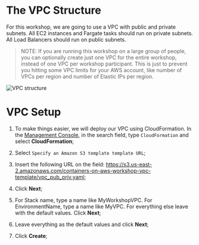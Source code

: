 # The VPC Structure

For this workshop, we are going to use a VPC with public and private subnets. All EC2 instances and Fargate tasks should run on private subnets. All Load Balancers should run on public subnets.

> NOTE: If you are running this workshop on a large group of people, you can optionally create just one VPC for the entire workshop, instead of one VPC per workshop participant. This is just to prevent you hitting some VPC limits for your AWS account, like number of VPCs per region and number of Elastic IPs per region.

![VPC structure](https://github.com/bemer/containers-on-aws-workshop/blob/master/03-CreateVPC/images/containers-on-aws-workshop-vpc.png)

# VPC Setup

1. To make things easier, we will deploy our VPC using CloudFormation. In the [Management Console](https://console.aws.amazon.com/console/home?region=us-east-1#), in the search field, type `CloudFormation` and select **CloudFormation**;

2. Select `Specify an Amazon S3 template template URL`;

3. Insert the following URL on the field: https://s3.us-east-2.amazonaws.com/containers-on-aws-workshop-vpc-template/vpc_pub_priv.yaml;

4. Click **Next**;

5. For Stack name, type a name like MyWorkshopVPC. For EnvironmentName, type a name like MyVPC. For everything else leave with the default values. Click **Next**;

6. Leave everything as the default values and click **Next**;

7. Click **Create**;